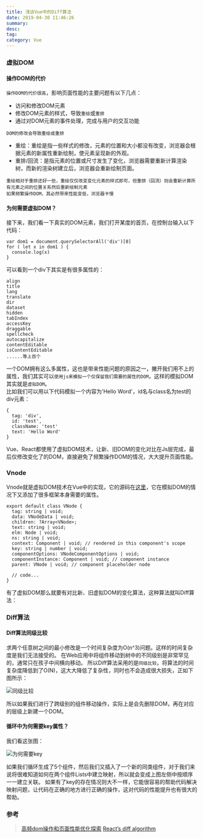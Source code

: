 ```yaml
---
title: 浅谈Vue中的Diff算法
date: 2019-04-30 11:46:26
summary: 
desc: 
tag: 
category: Vue
---
```

### 虚拟DOM
#### 操作DOM的代价
`操作DOM的代价很高`，影响页面性能的主要问题有以下几点：

- 访问和修改DOM元素
- 修改DOM元素的样式，导致`重绘`或`重排`
- 通过对DOM元素的事件处理，完成与用户的交互功能

`DOM的修改会导致重绘或重排`
- 重绘：重绘是指一些样式的修改，元素的位置和大小都没有改变，浏览器会根据元素的新属性重新绘制，使元素呈现新的外观。
- 重排/回流：是指元素的位置或尺寸发生了变化，浏览器需要重新计算渲染树，而新的渲染树建立后，浏览器会重新绘制页面。

`重绘相对于重排还好一些，重绘仅仅改变变化元素的样式即可，但重排（回流）则会重新计算所有元素之间的位置关系然后重新绘制元素`<br>
`如果频繁操作DOM，其必然带来性能变低，浏览器卡慢`

#### 为何需要虚拟DOM？
接下来，我们看一下真实的DOM元素，我们打开某度的首页，在控制台输入以下代码：
```
var dom1 = document.querySelectorAll('div')[0]
for ( let x in dom1 ) {
  console.log(x)
}
```
可以看到一个div下其实是有很多属性的：
```
align
title
lang
translate
dir
dataset
hidden
tabIndex
accessKey
draggable
spellcheck
autocapitalize
contentEditable
isContentEditable
......等上百个
```
一个DOM拥有这么多属性，这也是带来性能问题的原因之一，撇开我们用不上的属性，我们其实可以`使用js来模拟一个仅保留我们需要的属性的DOM`，这样的模拟DOM其实就是`虚拟DOM`。<br>
比如我们可以用以下代码模拟一个内容为'Hello Word'，id名与class名为test的div元素：
```
{
  tag: 'div',
  id: 'test',
  className: 'test'
  text: 'Hello Word'
}
```

Vue、React都使用了虚拟DOM技术，让新、旧DOM的变化对比在Js层完成，最后仅修改变化了的DOM，直接避免了频繁操作DOM的情况，大大提升页面性能。

### Vnode
Vnode就是虚拟DOM技术在Vue中的实现，它的源码在[这里](https://github.com/vuejs/vue/blob/dev/src/core/vdom/vnode.js)，它在模拟DOM的情况下又添加了很多框架本身需要的属性。
```
export default class VNode {
  tag: string | void;
  data: VNodeData | void;
  children: ?Array<VNode>;
  text: string | void;
  elm: Node | void;
  ns: string | void;
  context: Component | void; // rendered in this component's scope
  key: string | number | void;
  componentOptions: VNodeComponentOptions | void;
  componentInstance: Component | void; // component instance
  parent: VNode | void; // component placeholder node

  // code...
}
```
有了虚拟DOM那么就要有对比新、旧虚拟DOM的变化算法，这种算法就叫Diff算法：

### Diff算法
#### Diff算法同级比较
求两个任意树之间的最小修改是一个时间复杂度为O(n^3)问题。这样的时间复杂度是我们无法接受的。
在Web应用中将组件移动到树中的不同级别是非常罕见的，通常只在孩子中间横向移动。
所以Diff算法采用的是`同级比较`，将算法的时间复杂度降低到了O(N)，这大大降低了复杂性，同时也不会造成很大损失，正如下图所示：

![同级比较](diff1.png)

所以如果我们进行了跨级别的组件移动操作，实际上是会先删除DOM，再在对应的层级上新建一个DOM。

#### 循环中为何需要key属性？
我们看这张图：

![为何需要key](diff1.png)

如果我们循环生成了5个组件，然后我们又插入了一个新的同类组件，对于我们来说将很难知道如何在两个组件Lists中建立映射，所以就会变成上图左侧中按顺序一一建立关联。
如果有了key的存在情况则大不一样，它能很容易的帮助代码解决映射问题，让代码在正确的地方进行正确的操作，这对代码的性能提升也有很大的帮助。



### 参考
> [高频dom操作和页面性能优化探索](https://blog.csdn.net/u013929284/article/details/56483035)
> [React’s diff algorithm](https://calendar.perfplanet.com/2013/diff/)
